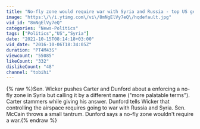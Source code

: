 ```yaml
---
title: "No-fly zone would require war with Syria and Russia - top US general"
image: "https:\/\/i.ytimg.com\/vi\/8mNgElVy7eQ\/hqdefault.jpg"
vid_id: "8mNgElVy7eQ"
categories: "News-Politics"
tags: ["Politics","US","Syria"]
date: "2021-10-15T08:14:18+03:00"
vid_date: "2016-10-06T18:34:05Z"
duration: "PT4M43S"
viewcount: "55085"
likeCount: "332"
dislikeCount: "48"
channel: "tobihi"
---
```

{% raw %}Sen. Wicker pushes Carter and Dunford about a enforcing a no-fly zone in Syria but calling it by a different name (&quot;more palatable terms&quot;). Carter stammers while giving his answer. Dunford tells Wicker that controlling the airspace requires going to war with Russia and Syria. Sen. McCain throws a small tantrum. Dunford says a no-fly zone wouldn't require a war.{% endraw %}
